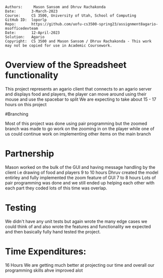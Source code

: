 ```
Authors:     Mason Sansom and Dhruv Rachakonda
Date:       3-March-2023
Course:     CS 3500, University of Utah, School of Computing
GitHub ID:  loporlp
Repo:       https://github.com/uofu-cs3500-spring23/assignment8agario-msofficedevteam
Date:       12-April-2023
Solution:   Agario
Copyright:  CS 3500 and Mason Sansom / Dhruv Rachakonda - This work may not be copied for use in Academic Coursework.
```

# Overview of the Spreadsheet functionality

This project represents an agario client that connects to an agario server
and displays food and players, the player can move around using their mouse and use the
spacebar to split We are expecting to take about 15 - 17 hours on this project

#Branching

Most of this project was done using pair programming but the zoomed branch was made to go work on the 
zooming in on the player while one of us could continue work on implementing other items on the main branch

# Partnership

Mason worked on the bulk of the GUI and having message handling by the client i.e drawing of food and players
9 to 10 hours
Dhruv created the model entirley and fully implemented the zoom feature of GUI 
7 to 8 hours
Lots of pair programming was done and 
we still ended up helping each other with each part they coded lots of this time was overlap.

# Testing
 
We didn't have any unit tests but again wrote the many edge cases we could think of and also wrote the features and
functionality we expected and then basically fully hand tested the project.



# Time Expenditures:

16 Hours 
We are getting much better at projecting our time and overall
our programming skills ahve improved alot